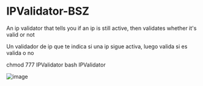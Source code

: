 # IPValidator-BSZ

An ip validator that tells you if an ip is still active, then validates whether it's valid or not

Un validador de ip que te indica si una ip sigue activa, luego valida si es valida o no

chmod  777 IPValidator
bash IPValidator

![image](https://github.com/Nova1lc/IPValidator-BSZ/assets/141974150/e93c13c6-caa4-44ad-aa1e-da2a75677335)
